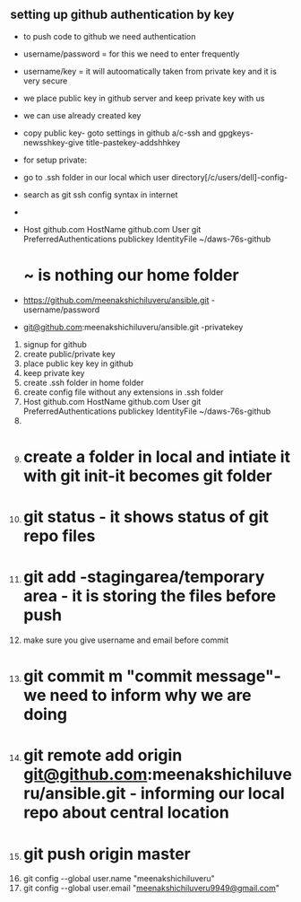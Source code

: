 ## setting up github authentication by key 

- to push code to github we need authentication
- username/password = for this we need to enter frequently
- username/key = it will autoomatically taken from private key and it is very secure
- we place public key in github server and keep private key with us
- we can use already created key
- copy public key- goto settings in github a/c-ssh and gpgkeys-newsshkey-give title-pastekey-addshhkey
- for setup private:
- go to .ssh folder in our local which user directory[/c/users/dell]-config-
- search as  git ssh config syntax in internet
- 
- Host github.com
  HostName github.com
  User git
  PreferredAuthentications publickey
  IdentityFile ~/daws-76s-github 
  # ~ is nothing our home folder

- https://github.com/meenakshichiluveru/ansible.git - username/password
- git@github.com:meenakshichiluveru/ansible.git -privatekey

1. signup for github
2. create public/private key 
3. place public key key in github
4. keep private key 
5. create .ssh folder in home folder
6. create config file without any extensions in .ssh folder
7. Host github.com
  HostName github.com
  User git
  PreferredAuthentications publickey
  IdentityFile ~/daws-76s-github 
8. 
9. # create a folder in local and intiate it with git init-it becomes git folder
10. # git status - it shows status of git repo files
11. # git add -stagingarea/temporary area - it is storing the files before push
12. make sure you give username and email before commit
13. # git commit m "commit message"- we need to inform why we are doing
14. # git remote add origin git@github.com:meenakshichiluveru/ansible.git - informing our local repo about central location
15. # git push origin master 
16. git config --global user.name "meenakshichiluveru"
17. git config --global user.email "meenakshichiluveru9949@gmail.com"
